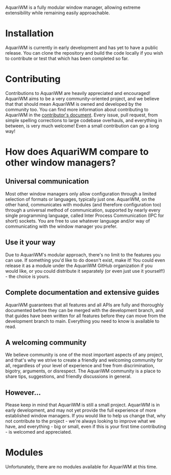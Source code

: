 <!-- This Source Code Form is subject to the terms of the Mozilla Public
   - License, v. 2.0. If a copy of the MPL was not distributed with this
   - file, You can obtain one at https://mozilla.org/MPL/2.0/. -->

AquariWM is a fully modular window manager, allowing extreme extensibility while remaining easily
approachable.

# Installation
AquariWM is currently in early development and has yet to have a public release.  You can clone the
repository and build the code locally if you wish to contribute or test that which has been
completed so far.


# Contributing
Contributions to AquariWM are heavily appreciated and encouraged!  AquariWM aims to be a very
community-oriented project, and we believe that that should mean AquariWM is owned and developed
by the community too.  You can find more information about contributing to AquariWM in the
[contributor's document](CONTRIBUTING.md).  Every issue, pull request, from simple spelling
corrections to large codebase overhauls, and everything in between, is very much welcome!  Even a
small contribution can go a long way!


# How does AquariWM compare to other window managers?

## Universal communication
Most other window managers only allow configuration through a limited selection of formats or
languages, typically just one.  AquariWM, on the other hand, communicates with modules (and
therefore configuration too) through a universal method of communication, supported by nearly every
single programming language, called Inter Process Communication (IPC for short) sockets.  You are
free to use whatever language and/or way of communicating with the window manager you prefer.

## Use it your way
Due to AquariWM's modular approach, there's no limit to the features you can use.  If something
you'd like to do doesn't exist, make it!  You could even release it as a module under the AquariWM
GitHub organization if you would like, or you could distribute it separately (or even just use it
yourself!) - the choice is yours.

## Complete documentation and extensive guides
AquariWM guarantees that all features and all APIs are fully and thoroughly documented before they
can be merged with the development branch, and that guides have been written for all features
before they can move from the development branch to main.  Everything you need to know is available
to read.

## A welcoming community
We believe community is one of the most important aspects of any project, and that's why we strive
to create a friendly and welcoming community for all, regardless of your level of experience and
free from discrimination, bigotry, arguments, or disrespect.  The AquariWM community is a place to
share tips, suggestions, and friendly discussions in general.

## However...
Please keep in mind that AquariWM is still a small project.  AquariWM is in early development, and
may not yet provide the full experience of more established window managers.  If you would like to
help us change that, why not contribute to the project - we're always looking to improve what we
have, and everything - big or small, even if this is your first time contributing - is welcomed and
appreciated.

# Modules
Unfortunately, there are no modules available for AquariWM at this time.
